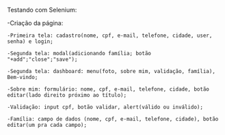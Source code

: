 Testando com Selenium:

-Criação da página: 

	-Primeira tela: cadastro(nome, cpf, e-mail, telefone, cidade, user, senha) e login;

	-Segunda tela: modal(adicionando família; botão "+add";"close";"save");

	-Segunda tela: dashboard: menu(foto, sobre mim, validação, família), Bem-vindo;

	-Sobre mim: formulário: nome, cpf, e-mail, telefone, cidade, botão editar(lado direito próximo ao título);

	-Validação: input cpf, botão validar, alert(válido ou inválido);

	-Família: campo de dados (nome, cpf, e-mail, telefone, cidade), botão editar(um pra cada campo);
	